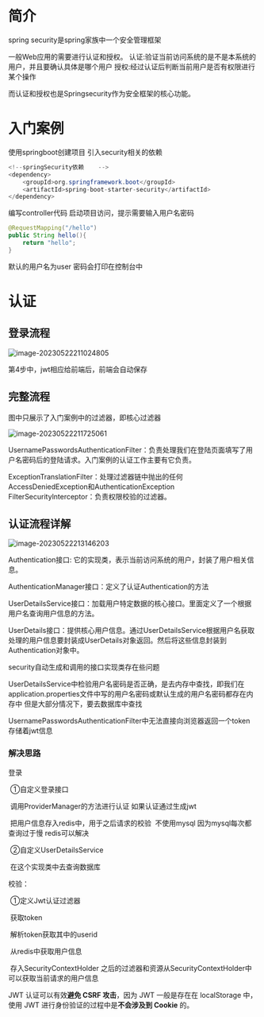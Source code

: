 # 简介

spring security是spring家族中一个安全管理框架

一般Web应用的需要进行认证和授权。
	认证:验证当前访问系统的是不是本系统的用户，并且要确认具体是哪个用户
	授权:经过认证后判断当前用户是否有权限进行某个操作

而认证和授权也是Springsecurity作为安全框架的核心功能。



# 入门案例

使用springboot创建项目	引入security相关的依赖

```java
<!--springSecurity依赖    -->
<dependency>
    <groupId>org.springframework.boot</groupId>
    <artifactId>spring-boot-starter-security</artifactId>
</dependency>
```

编写controller代码	启动项目访问，提示需要输入用户名密码

```java
@RequestMapping("/hello")
public String hello(){
    return "hello";
}
```

默认的用户名为user	密码会打印在控制台中



# 认证

## 登录流程

![image-20230522211024805](C:\Users\ljxxx\Desktop\student\java\笔记\tempphoto\image-20230522211024805.png)

第4步中，jwt相应给前端后，前端会自动保存



## 完整流程

图中只展示了入门案例中的过滤器，即核心过滤器

![image-20230522211725061](C:\Users\ljxxx\Desktop\student\java\笔记\tempphoto\image-20230522211725061.png)

UsernamePasswordsAuthenticationFilter：负责处理我们在登陆页面填写了用户名密码后的登陆请求。入门案例的认证工作主要有它负责。

ExceptionTranslationFilter：处理过滤器链中抛出的任何AccessDeniedException和AuthenticationException 
FilterSecuritylnterceptor：负责权限校验的过滤器。



## 认证流程详解

<img src="C:\Users\ljxxx\Desktop\student\java\笔记\tempphoto\image-20230522213146203.png" alt="image-20230522213146203"  />

Authentication接口: 它的实现类，表示当前访问系统的用户，封装了用户相关信息。

AuthenticationManager接口：定义了认证Authentication的方法 

UserDetailsService接口：加载用户特定数据的核心接口。里面定义了一个根据用户名查询用户信息的方法。

UserDetails接口：提供核心用户信息。通过UserDetailsService根据用户名获取处理的用户信息要封装成UserDetails对象返回。然后将这些信息封装到Authentication对象中。



security自动生成和调用的接口实现类存在些问题

UserDetailsService中检验用户名密码是否正确，是去内存中查找，即我们在application.properties文件中写的用户名密码或默认生成的用户名密码都存在内存中
但是大部分情况下，要去数据库中查找

UsernamePasswordsAuthenticationFilter中无法直接向浏览器返回一个token 存储着jwt信息



### 解决思路

登录

​	①自定义登录接口  

​				调用ProviderManager的方法进行认证 如果认证通过生成jwt

​				把用户信息存入redis中，用于之后请求的校验
​				不使用mysql	因为mysql每次都查询过于慢 redis可以解决

​	②自定义UserDetailsService 

​				在这个实现类中去查询数据库

校验：

​	①定义Jwt认证过滤器

​				获取token

​				解析token获取其中的userid

​				从redis中获取用户信息

​				存入SecurityContextHolder
​				之后的过滤器和资源从SecurityContextHolder中可以获取当前请求的用户信息

JWT 认证可以有效**避免 CSRF 攻击**，因为 JWT 一般是存在在 localStorage 中，使用 JWT 进行身份验证的过程中是**不会涉及到 Cookie** 的。